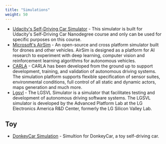 ```yaml
---
title: "Simulations"
weight: 50
---
```


- [Udacity's Self-Driving Car Simulator](https://github.com/udacity/self-driving-car-sim) - This simulator is built for Udacity's Self-Driving Car Nanodegree course and only can be used for specific purposes on this course. 
- [Microsoft's AirSim](https://github.com/Microsoft/AirSim) - An open-source and cross platform simulator built for drones and other vehicles. AirSim is designed as a platform for AI research to experiment with deep learning, computer vision and reinforcement learning algorithms for autonomous vehicles. 
- [CARLA](http://carla.org/) - CARLA has been developed from the ground up to support development, training, and validation of autonomous driving systems. The simulation platform supports flexible specification of sensor suites, environmental conditions, full control of all static and dynamic actors, maps generation and much more.
- [Lgsvl](https://www.lgsvlsimulator.com/) - The LGSVL Simulator is a simulator that facilitates testing and development of autonomous driving software systems. The LGSVL simulator is developed by the Advanced Platform Lab at the LG Electronics America R&D Center, formerly the LG Silicon Valley Lab.

## Toy

- [DonkeyCar Simulation](https://docs.donkeycar.com/guide/simulator/) - Simultion for DonkeyCar, a toy self-driving car.